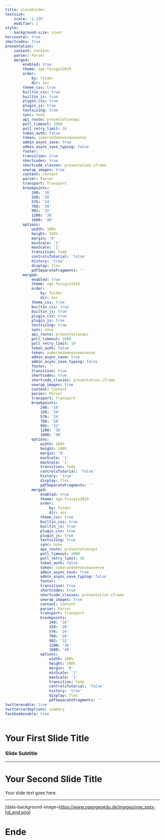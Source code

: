 ```yaml
---
title: placeholder
textsize:
    scale: '1.125'
    modifier: 1
style:
    background-size: cover
horizontal: true
shortcodes: true
presentation:
    content: Content
    parser: Parser
    merged:
        enabled: true
        theme: oge-fossgis2019
        order:
            by: folder
            dir: asc
        theme_css: true
        builtin_css: true
        builtin_js: true
        plugin_css: true
        plugin_js: true
        textsizing: true
        sync: none
        api_route: presentationapi
        poll_timeout: 2000
        poll_retry_limit: 10
        token_auth: false
        token: somerandomnoncewosense
        admin_async_save: true
        admin_async_save_typing: false
        footer: ''
        transition: true
        shortcodes: true
        shortcode_classes: presentation-iframe
        unwrap_images: true
        content: Content
        parser: Parser
        transport: Transport
        breakpoints:
            240: '16'
            320: '20'
            576: '24'
            768: '28'
            992: '32'
            1200: '36'
            1600: '40'
        options:
            width: 100%
            height: 100%
            margin: '0'
            minScale: '1'
            maxScale: '1'
            transition: fade
            controlsTutorial: 'false'
            history: 'true'
            display: flex
            pdfSeparateFragments: ''
        merged:
            enabled: true
            theme: oge-fossgis2019
            order:
                by: folder
                dir: asc
            theme_css: true
            builtin_css: true
            builtin_js: true
            plugin_css: true
            plugin_js: true
            textsizing: true
            sync: none
            api_route: presentationapi
            poll_timeout: 2000
            poll_retry_limit: 10
            token_auth: false
            token: somerandomnoncewosense
            admin_async_save: true
            admin_async_save_typing: false
            footer: ''
            transition: true
            shortcodes: true
            shortcode_classes: presentation-iframe
            unwrap_images: true
            content: Content
            parser: Parser
            transport: Transport
            breakpoints:
                240: '16'
                320: '20'
                576: '24'
                768: '28'
                992: '32'
                1200: '36'
                1600: '40'
            options:
                width: 100%
                height: 100%
                margin: '0'
                minScale: '1'
                maxScale: '1'
                transition: fade
                controlsTutorial: 'false'
                history: 'true'
                display: flex
                pdfSeparateFragments: ''
            merged:
                enabled: true
                theme: oge-fossgis2019
                order:
                    by: folder
                    dir: asc
                theme_css: true
                builtin_css: true
                builtin_js: true
                plugin_css: true
                plugin_js: true
                textsizing: true
                sync: none
                api_route: presentationapi
                poll_timeout: 2000
                poll_retry_limit: 10
                token_auth: false
                token: somerandomnoncewosense
                admin_async_save: true
                admin_async_save_typing: false
                footer: ''
                transition: true
                shortcodes: true
                shortcode_classes: presentation-iframe
                unwrap_images: true
                content: Content
                parser: Parser
                transport: Transport
                breakpoints:
                    240: '16'
                    320: '20'
                    576: '24'
                    768: '28'
                    992: '32'
                    1200: '36'
                    1600: '40'
                options:
                    width: 100%
                    height: 100%
                    margin: '0'
                    minScale: '1'
                    maxScale: '1'
                    transition: fade
                    controlsTutorial: 'false'
                    history: 'true'
                    display: flex
                    pdfSeparateFragments: ''
twitterenable: true
twittercardoptions: summary
facebookenable: true
---
```


# Your First Slide Title

### Slide Subtitle

---

# Your Second Slide Title

Your slide text goes here.

---
[data-background-image=https://www.opengeoedu.de/images/oge_pptx-hd_end.png]

# Ende 
